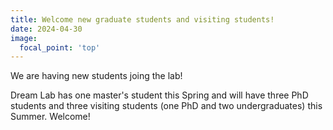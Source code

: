 ```yaml
---
title: Welcome new graduate students and visiting students!
date: 2024-04-30
image:
  focal_point: 'top'
---
```


We are having new students joing the lab!

<!--more-->

Dream Lab has one master's student this Spring and will have three PhD students and three visiting students (one PhD and two undergraduates) this Summer. Welcome!

